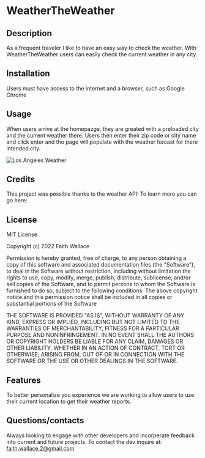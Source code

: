 # WeatherTheWeather


## Description

As a frequent traveler I like to have an easy way to check the weather. With WeatherTheWeather users can easily check the current weather in any city.


## Installation

Users must have access to the internet and a browser, such as Google Chrome

## Usage

When users arrive at the homepazge, they are greated with a preloaded city and the current weather there. 
Users then enter their zip code or city name and click enter and the page will populate with the weather forcast for there intended city.



![Los Angeles Weather](assets/images/screenshot.png)

## Credits

This project was possible thanks to the weather API! 
To learn more you can go here: 

## License

MIT License

Copyright (c) 2022 Faith Wallace

Permission is hereby granted, free of charge, to any person obtaining a copy
of this software and associated documentation files (the "Software"), to deal
in the Software without restriction, including without limitation the rights
to use, copy, modify, merge, publish, distribute, sublicense, and/or sell
copies of the Software, and to permit persons to whom the Software is
furnished to do so, subject to the following conditions:
The above copyright notice and this permission notice shall be included in all
copies or substantial portions of the Software

THE SOFTWARE IS PROVIDED "AS IS", WITHOUT WARRANTY OF ANY KIND, EXPRESS OR
IMPLIED, INCLUDING BUT NOT LIMITED TO THE WARRANTIES OF MERCHANTABILITY,
FITNESS FOR A PARTICULAR PURPOSE AND NONINFRINGEMENT. IN NO EVENT SHALL THE
AUTHORS OR COPYRIGHT HOLDERS BE LIABLE FOR ANY CLAIM, DAMAGES OR OTHER
LIABILITY, WHETHER IN AN ACTION OF CONTRACT, TORT OR OTHERWISE, ARISING FROM,
OUT OF OR IN CONNECTION WITH THE SOFTWARE OR THE USE OR OTHER DEALINGS IN THE
SOFTWARE.




## Features

To better personalize you experience we are working to allow users to use their current location to get their weather reports.

## Questions/contacts

Always looking to engage with other developers and incorperate feedback into current and future projects.
To contact the dev inquire at: faith.wallace.2@gmail.com




